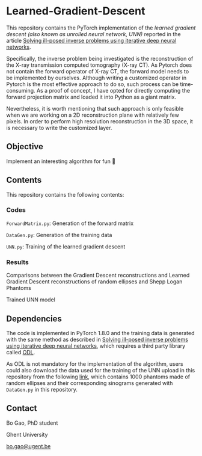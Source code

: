 # Learned-Gradient-Descent
This repository contains the PyTorch implementation of the *learned gradient descent (also known as unrolled neural network, UNN)* reported in the article [Solving ill-posed inverse problems using iterative deep neural networks](https://arxiv.org/abs/1704.04058). 

Specifically, the inverse problem being investigated is the reconstruction of the X-ray transmission computed tomography (X-ray CT). As Pytorch does not contain the forward operator of X-ray CT, the forward model needs to be implemented by ourselves. Although writing a customized operator in Pytorch is the most effective approach to do so, such process can be time-consuming. As a proof of concept, I have opted for directly computing the forward projection matrix and loaded it into Python as a giant matrix. 

Nevertheless, it is worth mentioning that such approach is only feasible when we are working on a 2D reconstruction plane with relatively few pixels. In order to perform high resolution reconstruction in the 3D space, it is necessary to write the customized layer.

## Objective
Implement an interesting algorithm for fun :grimacing:

## Contents
This repository contains the following contents:

### Codes
`ForwardMatrix.py`: Generation of the forward matrix

`DataGen.py`: Generation of the training data

`UNN.py`: Training of the learned gradient descent

### Results
Comparisons between the Gradient Descent reconstructions and Learned Gradient Descent reconstructions of random ellipses and Shepp Logan Phantoms

Trained UNN model

## Dependencies
The code is implemented in PyTorch 1.8.0 and the training data is generated with the same method as described in [Solving ill-posed inverse problems using iterative deep neural networks](https://arxiv.org/abs/1704.04058), which requires a third party library called [ODL](https://odlgroup.github.io/odl/). 

As ODL is not mandatory for the implementation of the algorithm, users could also download the data used for the training of the UNN upload in this repository from the following [link](), which contains 1000 phantoms made of random ellipses and their corresponding sinograms generated with `DataGen.py` in this repository. 

## Contact
Bo Gao, PhD student

Ghent University

bo.gao@ugent.be
